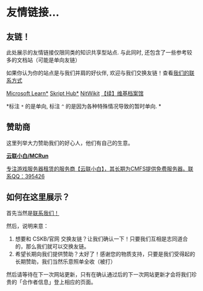 # 友情链接…

## 友链！

此处展示的友情链接仅限同类的知识共享型站点. 与此同时, 还包含了一些参考较多的文档站（可能是单向友链）

如果你认为你的站点是与我们并肩的好伙伴, 欢迎与我们交换友链！查看[我们的联系方式](/zhCN/guide/contact)

<div class="exlinks" style="margin-top: .8rem;">
    <a class="bitter exlink" target="_blank" href="https://learn.microsoft.com/" title="微软官方文档">Microsoft Learn*</a>
    <a class="bitter exlink" target="_blank" href="https://skripthub.net/" title="第三方Skript文档">Skript Hub*</a>
    <a class="bitter exlink" target="_blank" href="https://nitwikit.8aka.org" title="笨蛋 MC 开服教程">NitWikit</a>
    <a class="bitter exlink" target="_blank" href="https://snowcutieowo.github.io/" title="SnowCutie 插件文档翻译合集 《Continue》">【续】维基档案馆</a>
</div>


*标注 `*` 的是单向, 标注 `^` 的是因为各种特殊情况导致的暂时单向. *

## 赞助商

这里列举大力赞助我们的好心人，他们有自己的生意。

<div class="exlinks two-one" style="margin-top: .8rem;">
    <a class="bitter exlink card-like" target="_blank" href="https://www.mcmc.run/" title="云联小白">
        <b>云联小白/MCRun</b>
        <p class="smaller">专注游戏服务器租赁的服务商【云联小白】，其长期为CMFS提供免费服务器。联系QQ：395426</p>
    </a>
</div>

## 如何在这里展示？

首先当然是[联系我们！](/zhCN/guide/contact.html)

然后，说明来意：

1.   想要和 CSKB/官网 交换友链？让我们确认一下！只要我们互相是志同道合的，那么我们就可以交换友链。
2.   希望长期向我们提供赞助？太好了！感谢您的物质支持，只要是我们受得起的长期赞助，我们当然乐意照单全收（被打）

然后请等待在下一次网站更新，只有在确认通过后的下一次网站更新才会将我们珍贵的「合作者信息」登上相应的页面。
